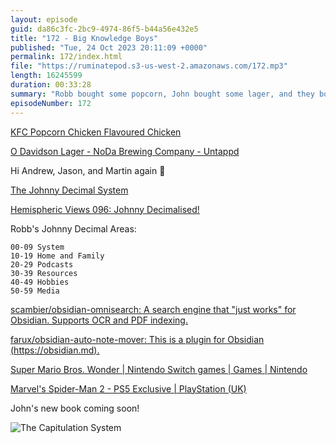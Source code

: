 ```yaml
---
layout: episode
guid: da86c3fc-2bc9-4974-86f5-b44a56e432e5
title: "172 - Big Knowledge Boys"
published: "Tue, 24 Oct 2023 20:11:09 +0000"
permalink: 172/index.html
file: "https://ruminatepod.s3-us-west-2.amazonaws.com/172.mp3"
length: 16245599
duration: 00:33:28
summary: "Robb bought some popcorn, John bought some lager, and they both do some file management."
episodeNumber: 172
---
```


[KFC Popcorn Chicken Flavoured Chicken](https://social.lol/@robb/111291141888382405)

[O Davidson Lager - NoDa Brewing Company - Untappd](https://untappd.com/b/noda-brewing-company-o-davidson-lager/4041234)

Hi Andrew, Jason, and Martin again 👋

[The Johnny Decimal System](https://johnnydecimal.com/)

[Hemispheric Views 096: Johnny Decimalised!](https://listen.hemisphericviews.com/096)

Robb's Johnny Decimal Areas:

```
00-09 System
10-19 Home and Family
20-29 Podcasts
30-39 Resources
40-49 Hobbies
50-59 Media
```

[scambier/obsidian-omnisearch: A search engine that "just works" for Obsidian. Supports OCR and PDF indexing.](https://github.com/scambier/obsidian-omnisearch)

[farux/obsidian-auto-note-mover: This is a plugin for Obsidian (https://obsidian.md).](https://github.com/farux/obsidian-auto-note-mover)

[Super Mario Bros. Wonder | Nintendo Switch games | Games | Nintendo](https://www.nintendo.co.uk/Games/Nintendo-Switch-games/Super-Mario-Bros-Wonder-2404150.html)

[Marvel's Spider-Man 2 - PS5 Exclusive | PlayStation (UK)](https://www.playstation.com/en-gb/games/marvels-spider-man-2/?emcid=pa-co-449058&gad=1&gclid=CjwKCAjw1t2pBhAFEiwA_-A-NFVuah2nxl1-okxOhgmiIAZulzFSfbg5YIPkx77HghexHcykpeYUMxoCsH4QAvD_BwE&gclsrc=aw.ds)

John's new book coming soon!

![The Capitulation System](https://f000.backblazeb2.com/file/ms-assets/ruminate/the-capitulation-system.png)